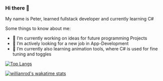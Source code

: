 ### Hi there 👋

My name is Peter, learned fullstack developer and currently learning C#

Some things to know about me:

- 🔭 I’m currently working on ideas for future programming Projects
- 👯 I’m actively looking for a new job in App-Development
- 🌱 I’m currently also learning animation tools, where C# is used for fine tuning and toggles


<!--
**mastapetz/mastapetz** is a ✨ _special_ ✨ repository because its `README.md` (this file) appears on your GitHub profile.

Here are some ideas to get you started:

- 🔭 I’m currently working on ...
- 🌱 I’m currently learning ...
- 👯 I’m looking to collaborate on ...
- 🤔 I’m looking for help with ...
- 💬 Ask me about ...
- 📫 How to reach me: ...
- 😄 Pronouns: ...
- ⚡ Fun fact: ...


-->

[![Top Langs](https://github-readme-stats.vercel.app/api/top-langs/?username=mastapetz&hide=python&layout=compact&theme=gotham)](https://github.com/anuraghazra/github-readme-stats)

[![willianrod's wakatime stats](https://github-readme-stats.vercel.app/api/wakatime?username=mastapetz&theme=gotham&hide=binary,markdown)](https://github.com/anuraghazra/github-readme-stats)
